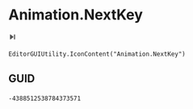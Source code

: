 # Animation.NextKey
![](/img/Animation.NextKey.png)

``` CSharp
EditorGUIUtility.IconContent("Animation.NextKey")
```
## GUID
```
-4388512538784373571
```
